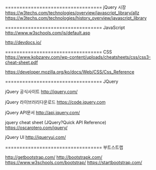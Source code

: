 ==================================
jQuery 시장
https://w3techs.com/technologies/overview/javascript_library/allz
https://w3techs.com/technologies/history_overview/javascript_library


==================================
JavaScript
http://www.w3schools.com/js/default.asp

http://devdocs.io/

==================================
CSS
https://www.kobzarev.com/wp-content/uploads/cheatsheets/css/css3-cheat-sheet.pdf

https://developer.mozilla.org/ko/docs/Web/CSS/Css_Reference


==================================
JQuery

jQuery 공식사이트
http://jquery.com/


jQuery 라이브러리다운로드
https://code.jquery.com


jQuery API문서
http://api.jquery.com/


jquery cheat sheet (JQuery?Quick API Reference)
https://oscarotero.com/jquery/


jQuery UI
http://jqueryui.com/


==================================
부트스트랩

http://getbootstrap.com/
http://bootstrapk.com/
https://www.w3schools.com/bootstrap/
https://startbootstrap.com/
